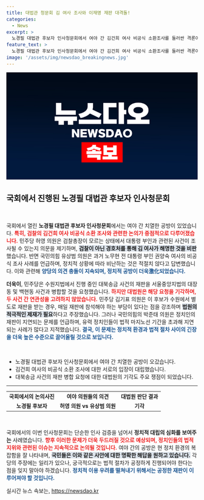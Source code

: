 ```yaml
---
title: 대법관 청문회 김 여사 조사와 이재명 재판 대격돌!
categories:
  - News
excerpt: >
  노경필 대법관 후보자 인사청문회에서 여야 간 김건희 여사 비공식 소환조사를 둘러싼 격론이 펼쳐졌다. 민주당은 검찰의 수사를 비판하며 정치인의 불이익을 우려했고, 국민의힘은 역대 사례를 들어 반박하며 팽팽한 긴장감을 이어갔다.
feature_text: >
  노경필 대법관 후보자 인사청문회에서 여야 간 김건희 여사 비공식 소환조사를 둘러싼 격론이 펼쳐졌다. 민주당은 검찰의 수사를 비판하며 정치인의 불이익을 우려했고, 국민의힘은 역대 사례를 들어 반박하며 팽팽한 긴장감을 이어갔다.
image: '/assets/img/newsdao_breakingnews.jpg'
---
```


<p><img src="/assets/img/newsdao_breakingnews.jpg" alt="flaretime 속보" /></p>

<h2 data-ke-size="size26">국회에서 진행된 노경필 대법관 후보자 인사청문회</h2>

<p data-ke-size="size16">&nbsp;</p>

<p>국회에서 열린 <b>노경필 대법관 후보자 인사청문회</b>에서는 여야 간 치열한 공방이 있었습니다. <b><span style="color: #ee2323;">특히, 검찰의 김건희 여사 비공식 소환 조사와 관련한 논의가 중점적으로 다루어졌습니다.</span></b> 민주당 허영 의원은 검찰총장이 모르는 상태에서 대통령 부인과 관련된 사건이 조사될 수 있는지 의문을 제기하며, <b><span style="background-color: #21538527;">검찰이 아닌 경호처를 통해 김 여사가 해명한 것을 비판</span></b>했습니다. 반면 국민의힘 유상범 의원은 과거 노무현 전 대통령 부인 권양숙 여사의 비공식 조사 사례를 언급하며, 정치적 상황에 따라 비난하는 것은 적절치 않다고 답변했습니다. 이와 관련해 <b><span style="color: #1a5490;">양당의 의견 충돌이 지속되며, 정치적 공방이 더욱激化되었습니다.</span></b></p>

<p><b>더욱이</b>, 민주당은 수원지법에서 진행 중인 대북송금 사건의 재판을 서울중앙지법의 대장동 및 백현동 사건과 병합할 것을 요청했습니다. <b><span style="color: #ee2323;">하지만 대법원은 해당 요청을 기각하며, 두 사건 간 연관성을 고려하지 않았습니다.</span></b> 민주당 김기표 의원은 이 후보가 수원에서 별도로 재판을 받는 경우, 매일 재판에 참석해야 하는 부담이 있다는 점을 강조하며 <b><span style="background-color: #21538527;">법원의 적극적인 제재가 필요</span></b>하다고 주장했습니다. 그러나 국민의힘의 박준태 의원은 정치인의 재판이 지연되는 문제를 언급하며, 유력 정치인들이 법적 마지노선 기간을 초과해 지연되는 사례가 많다고 지적했습니다. <b><span style="color: #1a5490;">결국, 이 문제는 정치적 환경과 법적 절차 사이의 긴장을 더욱 높은 수준으로 끌어올릴 것으로 보입니다.</span></b></p>

<p data-ke-size="size16">&nbsp;</p>

<ul>
  <li>노경필 대법관 후보자 인사청문회에서 여야 간 치열한 공방이 오갔습니다.</li>
  <li>김건희 여사의 비공식 소환 조사에 대한 서로의 입장이 대립했습니다.</li>
  <li>대북송금 사건의 재판 병합 요청에 대한 대법원의 기각도 주요 쟁점이 되었습니다.</li>
</ul>

<hr />

<table style="width:100%">
  <tr>
    <td style="text-align: center; height: 17px;"><b>국회에서의 논의사진</b></td>
    <td style="text-align: center; height: 17px;"><b>여야 의원들의 의견</b></td>
    <td style="text-align: center; height: 17px;"><b>대법원 판단 결과</b></td>
  </tr>
  <tr>
    <td style="text-align: center; height: 17px;"><b>노경필 후보자</b></td>
    <td style="text-align: center; height: 17px;"><b>허영 의원 vs 유상범 의원</b></td>
    <td style="text-align: center; height: 17px;"><b>기각</b></td>
  </tr>
</table>

<p data-ke-size="size16">&nbsp;</p>

<p>국회에서의 이번 인사청문회는 단순한 인사 검증을 넘어서 <b>정치적 대립의 심화를 보여주는</b> 사례였습니다. <b><span style="color: #ee2323;">향후 이러한 문제가 더욱 두드러질 것으로 예상되며, 정치인들의 법적 지위와 관련된 이슈는 지속적으로 논의될 것입니다.</span></b> 여야 간의 공방은 현 정치 환경의 복잡함을 잘 나타내며, <b><span style="background-color: #21538527;">국민들은 이와 같은 사안에 대한 명확한 해답을 원하고 있습니다.</span></b> 각 당의 주장에는 일리가 있으나, 궁극적으로는 법적 절차가 공정하게 진행되어야 한다는 점을 잊지 말아야 하겠습니다. <b><span style="color: #1a5490;">정치적 이용 우려를 떨쳐내기 위해서는 공정한 재판이 이루어져야 할 것입니다.</span></b></p>
실시간 뉴스 속보는, <a href="https://newsdao.kr" rel="dofollow">https://newsdao.kr</a>


